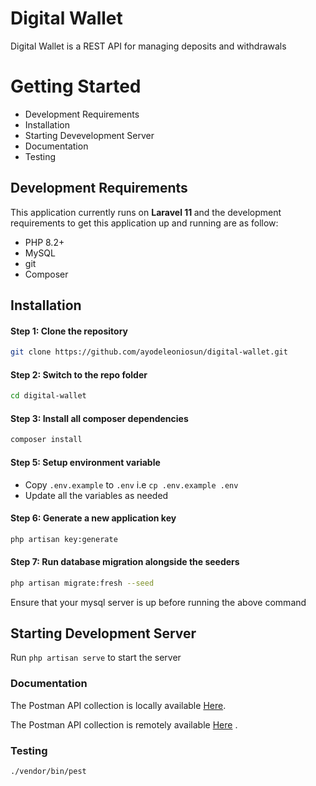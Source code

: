 # Digital Wallet

Digital Wallet is a REST API for managing deposits and withdrawals

# Getting Started

* Development Requirements
* Installation
* Starting Devevelopment Server
* Documentation
* Testing

## Development Requirements

This application currently runs on <b>Laravel 11 </b> and the development requirements to get this application up and
running are as follow:

* PHP 8.2+
* MySQL
* git
* Composer

## Installation

#### Step 1: Clone the repository

```bash
git clone https://github.com/ayodeleoniosun/digital-wallet.git
```

#### Step 2: Switch to the repo folder

```bash
cd digital-wallet
```

#### Step 3: Install all composer dependencies

```bash
composer install
```

#### Step 5: Setup environment variable

- Copy `.env.example` to `.env` i.e `cp .env.example .env`
- Update all the variables as needed

#### Step 6: Generate a new application key

```bash
php artisan key:generate
``` 

#### Step 7: Run database migration alongside the seeders

```bash
php artisan migrate:fresh --seed
``` 

Ensure that your mysql server is up before running the above command

## Starting Development Server

Run ```php artisan serve``` to start the server

### Documentation

The Postman API collection is locally available [Here](/public/postman_collection.json). <br/>

The Postman API collection is remotely available [Here](https://documenter.getpostman.com/view/18037473/2sA3QqfsXM)
. <br/>

### Testing

```bash
./vendor/bin/pest
```
